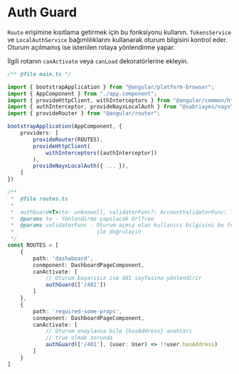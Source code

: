 # Auth Guard

`Route` erişimine kısıtlama getirmek için bu fonksiyonu kullanın. `TokensService` ve `LocalAuthService`
bağımlılıklarını kullanarak oturum bilgisini kontrol eder. Oturum açılmamış ise
istenilen rotaya yönlendirme yapar.

İlgili rotanın `canActivate` veya `canLoad` dekoratörlerine ekleyin.

```ts
/** @file main.ts */

import { bootstrapApplication } from "@angular/platform-browser";
import { AppComponent } from "./app.component";
import { provideHttpClient, withInterceptors } from "@angular/common/http";
import { authInterceptor, provideNayxLocalAuth } from "@sabriayes/nayx";
import { provideRouter } from "@angular/router";

bootstrapApplication(AppComponent, {
    providers: [
        provideRouter(ROUTES),
        provideHttpClient(
            withInterceptors([authInterceptor])
        ),
        provideNayxLocalAuth({ ... }),
    ]
})
```

```ts
/**
 *  @file routes.ts
 *  
 *  authGuard<T>(to: unknown[], validatorFunc?: AccountValidatorFunc: T): Observable<true>;
 *  @params to - Yönlendirme yapılacak UrlTree
 *  @params validatorFunc - Oturum açmış olan kullanıcı bilgisini bu fonksiyon 
 *                          ile doğrulayın
 */
const ROUTES = [
    {
        path: 'dashaboard',
        conmponent: DashboardPageComponent,
        canActivate: [
            // Oturum başarısız ise 401 sayfasına yönlendirir
            authGuard(['/401'])
        ]
    },
    {
        path: 'required-some-props',
        conmponent: DashboardPageComponent,
        canActivate: [
            // Oturum onaylansa bile {hasAddress} anahtarı 
            // true olmak zorunda
            authGuard(['/401'], (user: User) => !!user.hasAddress)
        ]
    }
]
```